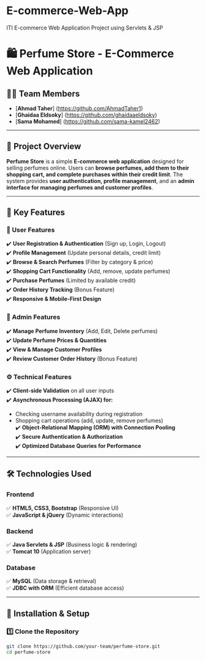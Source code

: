# E-commerce-Web-App
ITI E-commerce Web Application Project using Servlets &amp; JSP
# 🛍️ Perfume Store - E-Commerce Web Application  

## 👨‍💻 Team Members  
- [**Ahmad Taher**] (https://github.com/AhmadTaher1)  
- [**Ghaidaa Eldsoky**] (https://github.com/ghaidaaeldsoky)
- [**Sama Mohamed**] (https://github.com/sama-kamel2462)

---

## 📌 Project Overview  
**Perfume Store** is a simple **E-commerce web application** designed for selling perfumes online. Users can **browse perfumes, add them to their shopping cart, and complete purchases within their credit limit**. The system provides **user authentication, profile management**, and an **admin interface for managing perfumes and customer profiles**.  

---

## 🚀 Key Features  

### 👤 User Features  
✔️ **User Registration & Authentication** (Sign up, Login, Logout)  
✔️ **Profile Management** (Update personal details, credit limit)  
✔️ **Browse & Search Perfumes** (Filter by category & price)  
✔️ **Shopping Cart Functionality** (Add, remove, update perfumes)  
✔️ **Purchase Perfumes** (Limited by available credit)  
✔️ **Order History Tracking** (Bonus Feature)  
✔️ **Responsive & Mobile-First Design**  

### 🔑 Admin Features  
✔️ **Manage Perfume Inventory** (Add, Edit, Delete perfumes)  
✔️ **Update Perfume Prices & Quantities**  
✔️ **View & Manage Customer Profiles**  
✔️ **Review Customer Order History** (Bonus Feature)  

### ⚙️ Technical Features  
✔️ **Client-side Validation** on all user inputs  
✔️ **Asynchronous Processing (AJAX) for:**  
   - Checking username availability during registration  
   - Shopping cart operations (add, update, remove perfumes)  
✔️ **Object-Relational Mapping (ORM) with Connection Pooling**  
✔️ **Secure Authentication & Authorization**  
✔️ **Optimized Database Queries for Performance**  

---

## 🛠️ Technologies Used  
### Frontend  
✅ **HTML5, CSS3, Bootstrap** (Responsive UI)  
✅ **JavaScript & jQuery** (Dynamic interactions)  

### Backend  
✅ **Java Servlets & JSP** (Business logic & rendering)  
✅ **Tomcat 10** (Application server)  

### Database  
✅ **MySQL** (Data storage & retrieval)  
✅ **JDBC with ORM** (Efficient database access)  

---

## 📌 Installation & Setup  

### 1️⃣ Clone the Repository  
```sh
git clone https://github.com/your-team/perfume-store.git
cd perfume-store
